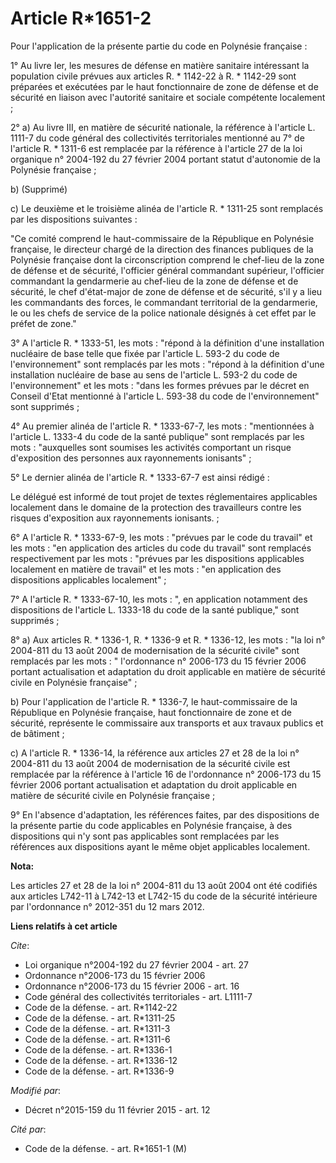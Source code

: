 # Article R*1651-2

Pour l'application de la présente partie du code en Polynésie française : 

1° Au livre Ier, les mesures de défense en matière sanitaire intéressant la population civile prévues aux articles R. *
1142-22 à R. * 1142-29 sont préparées et exécutées par le haut fonctionnaire de zone de défense et de sécurité en liaison
avec l'autorité sanitaire et sociale compétente localement ; 

2° a) Au livre III, en matière de sécurité nationale, la référence à l'article L. 1111-7 du code général des collectivités
territoriales mentionné au 7° de l'article R. * 1311-6 est remplacée par la référence à l'article 27 de la loi organique n°
2004-192 du 27 février 2004 portant statut d'autonomie de la Polynésie française ; 

b) (Supprimé) 

c) Le deuxième et le troisième alinéa de l'article R. * 1311-25 sont remplacés par les dispositions suivantes : 

"Ce comité comprend le haut-commissaire de la République en Polynésie française, le directeur chargé de la direction des
finances publiques de la Polynésie française dont la circonscription comprend le chef-lieu de la zone de défense et de
sécurité, l'officier général commandant supérieur, l'officier commandant la gendarmerie au chef-lieu de la zone de défense et
de sécurité, le chef d'état-major de zone de défense et de sécurité, s'il y a lieu les commandants des forces, le commandant
territorial de la gendarmerie, le ou les chefs de service de la police nationale désignés à cet effet par le préfet de
zone." 

3° A l'article R. * 1333-51, les mots : "répond à la définition d'une installation nucléaire de base telle que fixée par
l'article L. 593-2 du code de l'environnement" sont remplacés par les mots : "répond à la définition d'une installation
nucléaire de base au sens de l'article L. 593-2 du code de l'environnement" et les mots : "dans les formes prévues par le
décret en Conseil d'Etat mentionné à l'article L. 593-38 du code de l'environnement" sont supprimés ; 

4° Au premier alinéa de l'article R. * 1333-67-7, les mots : "mentionnées à l'article L. 1333-4 du code de la santé publique"
sont remplacés par les mots : "auxquelles sont soumises les activités comportant un risque d'exposition des personnes aux
rayonnements ionisants" ; 

5° Le dernier alinéa de l'article R. * 1333-67-7 est ainsi rédigé : 

Le délégué est informé de tout projet de textes réglementaires applicables localement dans le domaine de la protection des
travailleurs contre les risques d'exposition aux rayonnements ionisants. ; 

6° A l'article R. * 1333-67-9, les mots : "prévues par le code du travail" et les mots : "en application des articles du code
du travail" sont remplacés respectivement par les mots : "prévues par les dispositions applicables localement en matière de
travail" et les mots : "en application des dispositions applicables localement" ; 

7° A l'article R. * 1333-67-10, les mots : ", en application notamment des dispositions de l'article L. 1333-18 du code de la
santé publique," sont supprimés ; 

8° a) Aux articles R. * 1336-1, R. * 1336-9 et R. * 1336-12, les mots : "la loi n° 2004-811 du 13 août 2004 de modernisation
de la sécurité civile" sont remplacés par les mots : " l'ordonnance n° 2006-173 du 15 février 2006 portant actualisation et
adaptation du droit applicable en matière de sécurité civile en Polynésie française" ; 

b) Pour l'application de l'article R. * 1336-7, le haut-commissaire de la République en Polynésie française, haut
fonctionnaire de zone et de sécurité, représente le commissaire aux transports et aux travaux publics et de bâtiment ; 

c) A l'article R. * 1336-14, la référence aux articles 27 et 28 de la loi n° 2004-811 du 13 août 2004 de modernisation de la
sécurité civile est remplacée par la référence à l'article 16 de l'ordonnance n° 2006-173 du 15 février 2006 portant
actualisation et adaptation du droit applicable en matière de sécurité civile en Polynésie française ;

9° En l'absence d'adaptation, les références faites, par des dispositions de la présente partie du code applicables en
Polynésie française, à des dispositions qui n'y sont pas applicables sont remplacées par les références aux dispositions
ayant le même objet applicables localement.

**Nota:**

Les articles 27 et 28 de la loi n° 2004-811 du 13 août 2004 ont été codifiés aux articles L742-11 à L742-13 et L742-15 du
code de la sécurité intérieure par l'ordonnance n° 2012-351 du 12 mars 2012.

**Liens relatifs à cet article**

_Cite_:

  - Loi organique n°2004-192 du 27 février 2004 - art. 27
  - Ordonnance n°2006-173 du 15 février 2006
  - Ordonnance n°2006-173 du 15 février 2006 - art. 16
  - Code général des collectivités territoriales - art. L1111-7
  - Code de la défense. - art. R*1142-22
  - Code de la défense. - art. R*1311-25
  - Code de la défense. - art. R*1311-3
  - Code de la défense. - art. R*1311-6
  - Code de la défense. - art. R*1336-1
  - Code de la défense. - art. R*1336-12
  - Code de la défense. - art. R*1336-9

_Modifié par_:

  - Décret n°2015-159 du 11 février 2015 - art. 12

_Cité par_:

  - Code de la défense. - art. R*1651-1 (M)
